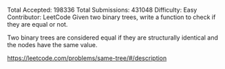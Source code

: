 Total Accepted: 198336
Total Submissions: 431048
Difficulty: Easy
Contributor: LeetCode
Given two binary trees, write a function to check if they are equal or not.

Two binary trees are considered equal if they are structurally identical and the nodes have the same value.


https://leetcode.com/problems/same-tree/#/description
